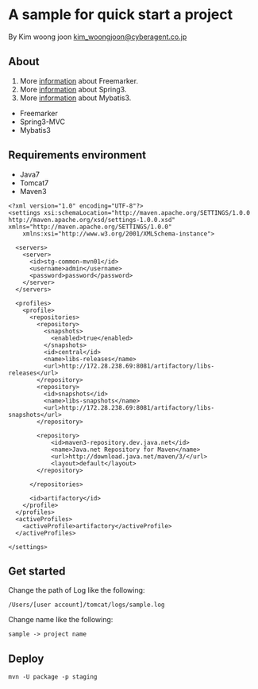 # A sample for quick start a project

By Kim woong joon
kim_woongjoon@cyberagent.co.jp

## About

1. More [information](http://freemarker.org/) about Freemarker.
2. More [information](http://projects.spring.io/spring-framework/) about Spring3.
3. More [information](http://blog.mybatis.org/) about Mybatis3.

* Freemarker
* Spring3-MVC
* Mybatis3

## Requirements environment 

* Java7
* Tomcat7
* Maven3
```
<?xml version="1.0" encoding="UTF-8"?>
<settings xsi:schemaLocation="http://maven.apache.org/SETTINGS/1.0.0 http://maven.apache.org/xsd/settings-1.0.0.xsd" xmlns="http://maven.apache.org/SETTINGS/1.0.0"
    xmlns:xsi="http://www.w3.org/2001/XMLSchema-instance">

  <servers>
    <server>
      <id>stg-common-mvn01</id>
      <username>admin</username>
      <password>password</password>
    </server>
  </servers>

  <profiles>
    <profile>
      <repositories>
        <repository>
          <snapshots>
            <enabled>true</enabled>
          </snapshots>
          <id>central</id>
          <name>libs-releases</name>
          <url>http://172.28.238.69:8081/artifactory/libs-releases</url>
        </repository>
        <repository>
          <id>snapshots</id>
          <name>libs-snapshots</name>
          <url>http://172.28.238.69:8081/artifactory/libs-snapshots</url>
        </repository>

        <repository>
            <id>maven3-repository.dev.java.net</id>
            <name>Java.net Repository for Maven</name>
            <url>http://download.java.net/maven/3/</url>
            <layout>default</layout>
        </repository>

      </repositories>

      <id>artifactory</id>
    </profile>
  </profiles>
  <activeProfiles>
    <activeProfile>artifactory</activeProfile>
  </activeProfiles>

</settings>
```

## Get started

Change the path of Log like the following:
```
/Users/[user account]/tomcat/logs/sample.log
```
Change name like the following:
```
sample -> project name
```

## Deploy
```
mvn -U package -p staging
```